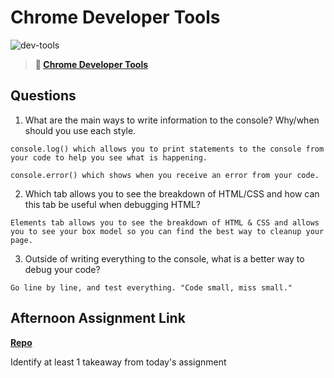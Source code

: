 # Chrome Developer Tools

![dev-tools](https://bcw.blob.core.windows.net/public/img/lesson-images/4571780153354770)

> **📖 [Chrome Developer Tools](https://codeworksacademy.com/fs-student-guide/resources/wk2/03-Chrome-Dev-Tools)**

## Questions

1. What are the main ways to write information to the console? Why/when should you use each style.
```
console.log() which allows you to print statements to the console from your code to help you see what is happening.

console.error() which shows when you receive an error from your code.
```
2. Which tab allows you to see the breakdown of HTML/CSS and how can this tab be useful when debugging HTML?
```
Elements tab allows you to see the breakdown of HTML & CSS and allows you to see your box model so you can find the best way to cleanup your page.
```
3. Outside of writing everything to the console, what is a better way to debug your code?
```
Go line by line, and test everything. "Code small, miss small."
```
## Afternoon Assignment Link

**[Repo](https://github.com/krevan88/IceCreamShop)**

Identify at least 1 takeaway from today's assignment
